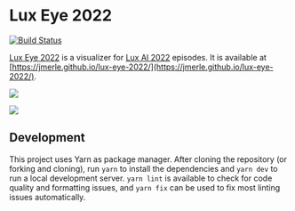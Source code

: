 # Lux Eye 2022

[![Build Status](https://github.com/jmerle/lux-eye-2022/workflows/Build/badge.svg)](https://github.com/jmerle/lux-eye-2022/actions/workflows/build.yml)

[Lux Eye 2022](https://jmerle.github.io/lux-eye-2022/) is a visualizer for [Lux AI 2022](https://www.kaggle.com/competitions/lux-ai-2022-beta) episodes. It is available at [https://jmerle.github.io/lux-eye-2022/](https://jmerle.github.io/lux-eye-2022/).

![](https://i.imgur.com/XWXW3cJ.png)

![](https://i.imgur.com/uUJ9UxE.png)

## Development

This project uses Yarn as package manager. After cloning the repository (or forking and cloning), run `yarn` to install the dependencies and `yarn dev` to run a local development server. `yarn lint` is available to check for code quality and formatting issues, and `yarn fix` can be used to fix most linting issues automatically.
